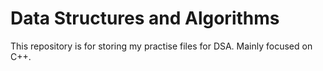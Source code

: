 # Data Structures and Algorithms

This repository is for storing my practise files for DSA. Mainly focused on C++.
